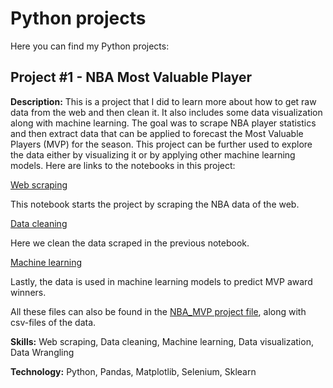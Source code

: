 # Python projects

Here you can find my Python projects:

## Project #1 - NBA Most Valuable Player 

**Description:** This is a project that I did to learn more about how to get raw data from the web and then clean it. It also includes some data visualization along with machine learning. 
The goal was to scrape NBA player statistics and then extract data that can be applied to forecast the Most Valuable Players (MVP) for the season. This project can be further used to explore the data either by visualizing it or by applying other machine learning models.
Here are links to the notebooks in this project:

[Web scraping](https://github.com/nikoyr/business_analyst_portfolio/blob/main/Python/NBA_MVP/nba_webscrape.ipynb)

This notebook starts the project by scraping the NBA data of the web.

[Data cleaning](https://github.com/nikoyr/business_analyst_portfolio/blob/main/Python/NBA_MVP/nba_data_cleaning.ipynb)

Here we clean the data scraped in the previous notebook.

[Machine learning](https://github.com/nikoyr/business_analyst_portfolio/blob/main/Python/NBA_MVP/nba_machine_learning.ipynb)

Lastly, the data is used in machine learning models to predict MVP award winners.

All these files can also be found in the [NBA_MVP project file](https://github.com/nikoyr/business_analyst_portfolio/tree/main/Python/NBA_MVP), along with csv-files of the data.

**Skills:** Web scraping, Data cleaning, Machine learning, Data visualization, Data Wrangling

**Technology:** Python, Pandas, Matplotlib, Selenium, Sklearn
